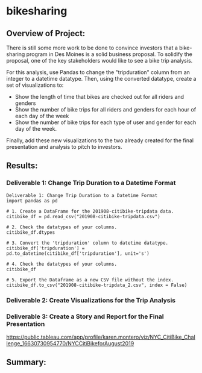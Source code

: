 # bikesharing

## Overview of Project:
There is still some more work to be done to convince investors that a bike-sharing program in Des Moines is a solid business proposal. To solidify the proposal, one of the key stakeholders would like to see a bike trip analysis.

For this analysis, use Pandas to change the "tripduration" column from an integer to a datetime datatype. Then, using the converted datatype, create a set of visualizations to:

* Show the length of time that bikes are checked out for all riders and genders
* Show the number of bike trips for all riders and genders for each hour of each day of the week
* Show the number of bike trips for each type of user and gender for each day of the week.

Finally, add these new visualizations to the two already created for the final presentation and analysis to pitch to investors.

## Results:
### Deliverable 1: Change Trip Duration to a Datetime Format
```
Deliverable 1: Change Trip Duration to a Datetime Format
import pandas as pd

# 1. Create a DataFrame for the 201908-citibike-tripdata data. 
citibike_df = pd.read_csv("201908-citibike-tripdata.csv")

# 2. Check the datatypes of your columns. 
citibike_df.dtypes

# 3. Convert the 'tripduration' column to datetime datatype.
citibike_df['tripduration'] = pd.to_datetime(citibike_df['tripduration'], unit='s')

# 4. Check the datatypes of your columns. 
citibike_df

# 5. Export the Dataframe as a new CSV file without the index.
citibike_df.to_csv("201908-citibike-tripdata_2.csv", index = False)
```

### Deliverable 2: Create Visualizations for the Trip Analysis

### Deliverable 3: Create a Story and Report for the Final Presentation
https://public.tableau.com/app/profile/karen.montero/viz/NYC_CitiBike_Challenge_16630730954770/NYCCitiBikeforAugust2019

## Summary:
